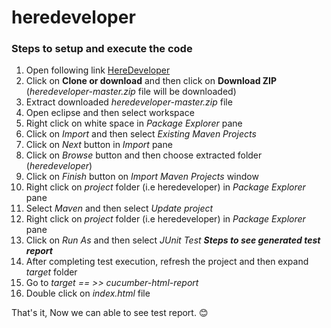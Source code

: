 # heredeveloper

### Steps to setup and execute the code
1. Open following link
[HereDeveloper](https://github.com/dvishnuvardhan/heredeveloper.git)
2. Click on **Clone or download** and then click on **Download ZIP** (*heredeveloper-master.zip* file will be downloaded)
3. Extract downloaded *heredeveloper-master.zip* file
4. Open eclipse and then select workspace
5. Right click on white space in *Package Explorer* pane
6. Click on *Import* and then select *Existing Maven Projects*
7. Click on *Next* button in *Import* pane
8. Click on *Browse* button and then choose extracted folder (*heredeveloper*)
9. Click on *Finish* button on *Import Maven Projects* window
10. Right click on *project* folder (i.e heredeveloper) in *Package Explorer* pane
11. Select *Maven* and then select *Update project*
12. Right click on *project* folder (i.e heredeveloper) in *Package Explorer* pane
13. Click on *Run As* and then select *JUnit Test*
***Steps to see generated test report***
14. After completing test execution, refresh the project and then expand *target* folder
15. Go to *target == >> cucumber-html-report*
16. Double click on *index.html* file

That's it, Now we can able to see test report.
:blush:
